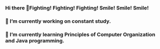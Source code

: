 ### Hi there 👋Fighting! Fighting! Fighting! Smile! Smile! Smile!
### 🔭 I’m currently working on constant study.
### 🌱 I’m currently learning Principles of Computer Organization and Java programming.
<!--
**DrmBee/DrmBee** is a ✨ _special_ ✨ repository because its `README.md` (this file) appears on your GitHub profile.

- 👯 I’m looking to collaborate on ...
- 🤔 I’m looking for help with ...
- 💬 Ask me about ...
- 📫 How to reach me: ...
- 😄 Pronouns: ...
- ⚡ Fun fact: ...
-->
